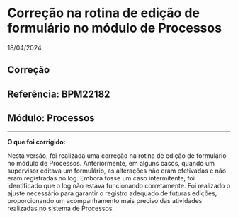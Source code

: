 # Correção na rotina de edição de formulário no módulo de Processos
18/04/2024
## Correção
## Referência: BPM22182
## Módulo: Processos
***

**O que foi corrigido:**

Nesta versão, foi realizada uma correção na rotina de edição de formulário no módulo de Processos. Anteriormente, em alguns casos, quando um supervisor editava um formulário, as alterações não eram efetivadas e não eram registradas no log. Embora fosse um caso intermitente, foi identificado que o log não estava funcionando corretamente. Foi realizado o ajuste necessário para garantir o registro adequado de futuras edições, proporcionando um acompanhamento mais preciso das atividades realizadas no sistema de Processos.